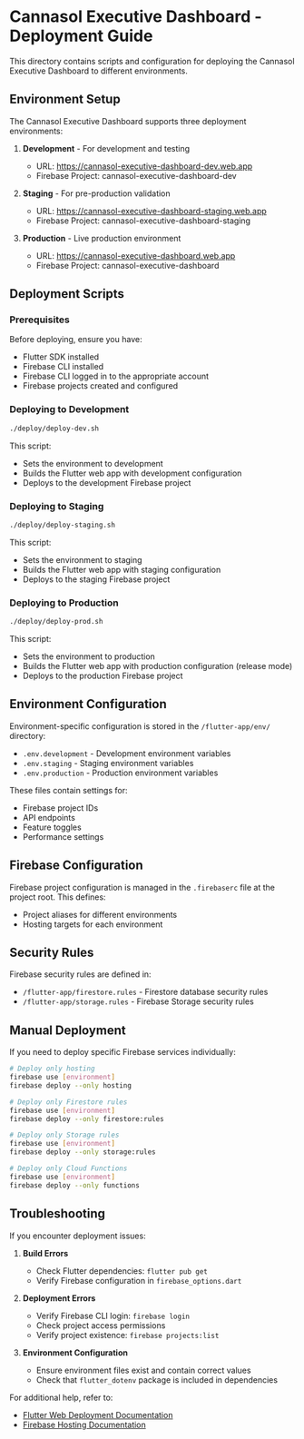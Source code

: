 # Cannasol Executive Dashboard - Deployment Guide

This directory contains scripts and configuration for deploying the Cannasol Executive Dashboard to different environments.

## Environment Setup

The Cannasol Executive Dashboard supports three deployment environments:

1. **Development** - For development and testing
   - URL: https://cannasol-executive-dashboard-dev.web.app
   - Firebase Project: cannasol-executive-dashboard-dev

2. **Staging** - For pre-production validation
   - URL: https://cannasol-executive-dashboard-staging.web.app
   - Firebase Project: cannasol-executive-dashboard-staging

3. **Production** - Live production environment
   - URL: https://cannasol-executive-dashboard.web.app
   - Firebase Project: cannasol-executive-dashboard

## Deployment Scripts

### Prerequisites

Before deploying, ensure you have:
- Flutter SDK installed
- Firebase CLI installed
- Firebase CLI logged in to the appropriate account
- Firebase projects created and configured

### Deploying to Development

```bash
./deploy/deploy-dev.sh
```

This script:
- Sets the environment to development
- Builds the Flutter web app with development configuration
- Deploys to the development Firebase project

### Deploying to Staging

```bash
./deploy/deploy-staging.sh
```

This script:
- Sets the environment to staging
- Builds the Flutter web app with staging configuration
- Deploys to the staging Firebase project

### Deploying to Production

```bash
./deploy/deploy-prod.sh
```

This script:
- Sets the environment to production
- Builds the Flutter web app with production configuration (release mode)
- Deploys to the production Firebase project

## Environment Configuration

Environment-specific configuration is stored in the `/flutter-app/env/` directory:

- `.env.development` - Development environment variables
- `.env.staging` - Staging environment variables
- `.env.production` - Production environment variables

These files contain settings for:
- Firebase project IDs
- API endpoints
- Feature toggles
- Performance settings

## Firebase Configuration

Firebase project configuration is managed in the `.firebaserc` file at the project root. This defines:
- Project aliases for different environments
- Hosting targets for each environment

## Security Rules

Firebase security rules are defined in:
- `/flutter-app/firestore.rules` - Firestore database security rules
- `/flutter-app/storage.rules` - Firebase Storage security rules

## Manual Deployment

If you need to deploy specific Firebase services individually:

```bash
# Deploy only hosting
firebase use [environment]
firebase deploy --only hosting

# Deploy only Firestore rules
firebase use [environment]
firebase deploy --only firestore:rules

# Deploy only Storage rules
firebase use [environment]
firebase deploy --only storage:rules

# Deploy only Cloud Functions
firebase use [environment]
firebase deploy --only functions
```

## Troubleshooting

If you encounter deployment issues:

1. **Build Errors**
   - Check Flutter dependencies: `flutter pub get`
   - Verify Firebase configuration in `firebase_options.dart`
   
2. **Deployment Errors**
   - Verify Firebase CLI login: `firebase login`
   - Check project access permissions
   - Verify project existence: `firebase projects:list`

3. **Environment Configuration**
   - Ensure environment files exist and contain correct values
   - Check that `flutter_dotenv` package is included in dependencies

For additional help, refer to:
- [Flutter Web Deployment Documentation](https://flutter.dev/docs/deployment/web)
- [Firebase Hosting Documentation](https://firebase.google.com/docs/hosting)